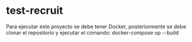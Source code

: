 # test-recruit
Para ejecutar este proyecto se debe tener Docker, posteriormente se debe clonar el repositorio y ejecutar el comando:
docker-compose up --build
